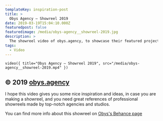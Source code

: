 ```yaml
---
templateKey: inspiration-post
title: >
  Obys Agency — Showreel 2019
date: 2019-03-19T15:04:10.000Z
featuredpost: false
featuredimage: /media/obys-agency__showreel-2019.jpg
description: >
  The showreel video of obys.agency, to showcase their featured projects and work on a gorgeous video.
tags:
  - Video
---
```


`video({ title="Obys Agency — Showreel 2019", src="/media/obys-agency__showreel-2019.mp4" })`

## © 2019 [obys.agency](https://obys.agency/)

I hope this video gives you some nice inspiration and ideas, in case you are making a showreel, and you need great references of professional showreels made by top-notch agencies and studios.

You can find more info about this showreel on [Obys's Behance page](https://www.behance.net/gallery/77112495/obys-agency-identity-website-design-showreel)

